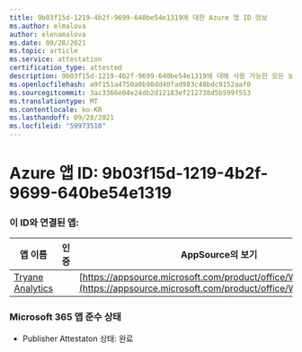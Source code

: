 ```yaml
---
title: 9b03f15d-1219-4b2f-9699-640be54e1319에 대한 Azure 앱 ID 정보
ms.author: elmalova
author: elenamalova
ms.date: 09/28/2021
ms.topic: article
ms.service: attestation
certification_type: attested
description: 9b03f15d-1219-4b2f-9699-640be54e1319에 대해 사용 가능한 모든 보안 및 규정 준수 정보입니다.
ms.openlocfilehash: a9f151a4750a0b98dd40fad983c48bdc9152aaf0
ms.sourcegitcommit: 3ac3366e04e24db2d12183ef212738d5b599f553
ms.translationtype: MT
ms.contentlocale: ko-KR
ms.lasthandoff: 09/28/2021
ms.locfileid: "59973510"
---
```

# <a name="azure-app-id-9b03f15d-1219-4b2f-9699-640be54e1319"></a>Azure 앱 ID: 9b03f15d-1219-4b2f-9699-640be54e1319


### <a name="apps-associated-with-this-id"></a>이 ID와 연결된 앱:
| **앱 이름** | **인증** | **AppSource의 보기** |
|--------------|---------------|-----------------------|
| [Tryane Analytics](https://docs.microsoft.com/microsoft-365-app-certification/forward/WA200001827) |  | [https://appsource.microsoft.com/product/office/WA200001827](https://appsource.microsoft.com/product/office/WA200001827) |

### <a name="microsoft-365-app-compliance-status"></a>Microsoft 365 앱 준수 상태
- Publisher Attestaton 상태: 완료
